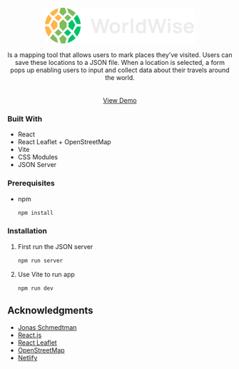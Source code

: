 <!-- PROJECT LOGO -->
<br />
<div align="center">
  <a href="https://github.com/DominikKorpusik/worldwise">
    <img src="public/logo.png" alt="Logo" height="80">
  </a>
  <p align="center">
    
Is a mapping tool that allows users to mark places they've visited. Users can save these locations to a JSON file. When a location is selected, a form pops up enabling users to input and collect data about their travels around the world.
    <br />
    <br />
    <br />
    <a href="https://dk-worldwise.netlify.app/" target="_blank">View Demo</a>
   
  </p>
</div>

### Built With

* React
* React Leaflet + OpenStreetMap
* Vite
* CSS Modules
* JSON Server

### Prerequisites
* npm
  ```sh
  npm install 
  ```

### Installation

1. First run the JSON server
   ```sh
   npm run server
   ```
2. Use Vite to run app
   ```sh
   npm run dev
   ```
   
## Acknowledgments
* [Jonas Schmedtman ](https://codingheroes.io/resources/)
* [React.js](https://react.dev/learn)
* [React Leaflet](https://react-leaflet.js.org/)
* [OpenStreetMap](https://www.openstreetmap.org/)
* [Netlify](netlify.com)



